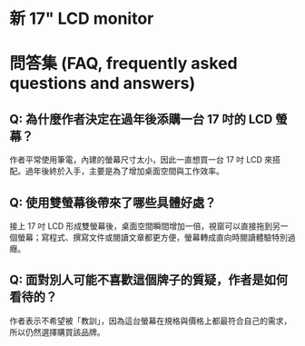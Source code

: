 # 新 17" LCD monitor

# 問答集 (FAQ, frequently asked questions and answers)

## Q: 為什麼作者決定在過年後添購一台 17 吋的 LCD 螢幕？
作者平常使用筆電，內建的螢幕尺寸太小，因此一直想買一台 17 吋 LCD 來搭配。過年後終於入手，主要是為了增加桌面空間與工作效率。

## Q: 使用雙螢幕後帶來了哪些具體好處？
接上 17 吋 LCD 形成雙螢幕後，桌面空間瞬間增加一倍，視窗可以直接拖到另一個螢幕；寫程式、撰寫文件或閱讀文章都更方便，螢幕轉成直向時閱讀體驗特別過癮。

## Q: 面對別人可能不喜歡這個牌子的質疑，作者是如何看待的？
作者表示不希望被「教訓」，因為這台螢幕在規格與價格上都最符合自己的需求，所以仍然選擇購買該品牌。